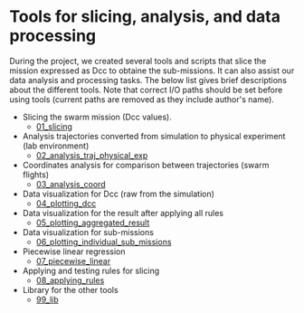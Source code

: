 # Tools for slicing, analysis, and data processing

During the project, we created several tools and scripts that slice the mission expressed as Dcc to obtaine the sub-missions. It can also assist our data analysis and processing tasks. The below list gives brief descriptions about the different tools.
Note that correct I/O paths should be set before using tools (current paths are removed as they include author's name).

- Slicing the swarm mission (Dcc values).
  - [01_slicing](01_slicing) 
- Analysis trajectories converted from simulation to physical experiment (lab environment)
  - [02_analysis_traj_physical_exp](02_analysis_traj_physical_exp)
- Coordinates analysis for comparison between trajectories (swarm flights)
  - [03_analysis_coord](03_analysis_coord)
- Data visualization for Dcc (raw from the simulation)
  - [04_plotting_dcc](04_plotting_dcc)
- Data visualization for the result after applying all rules
  - [05_plotting_aggregated_result](05_plotting_aggregated_result)
- Data visualization for sub-missions
  - [06_plotting_individual_sub_missions](06_plotting_individual_sub_missions)
- Piecewise linear regression
  - [07_piecewise_linear](07_piecewise_linear)
- Applying and testing rules for slicing
  - [08_applying_rules](08_applying_rules)
- Library for the other tools
  - [99_lib](99_lib)
